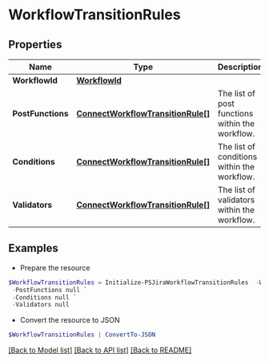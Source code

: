 # WorkflowTransitionRules
## Properties

Name | Type | Description | Notes
------------ | ------------- | ------------- | -------------
**WorkflowId** | [**WorkflowId**](WorkflowId.md) |  | 
**PostFunctions** | [**ConnectWorkflowTransitionRule[]**](ConnectWorkflowTransitionRule.md) | The list of post functions within the workflow. | [optional] 
**Conditions** | [**ConnectWorkflowTransitionRule[]**](ConnectWorkflowTransitionRule.md) | The list of conditions within the workflow. | [optional] 
**Validators** | [**ConnectWorkflowTransitionRule[]**](ConnectWorkflowTransitionRule.md) | The list of validators within the workflow. | [optional] 

## Examples

- Prepare the resource
```powershell
$WorkflowTransitionRules = Initialize-PSJiraWorkflowTransitionRules  -WorkflowId null `
 -PostFunctions null `
 -Conditions null `
 -Validators null
```

- Convert the resource to JSON
```powershell
$WorkflowTransitionRules | ConvertTo-JSON
```

[[Back to Model list]](../README.md#documentation-for-models) [[Back to API list]](../README.md#documentation-for-api-endpoints) [[Back to README]](../README.md)

